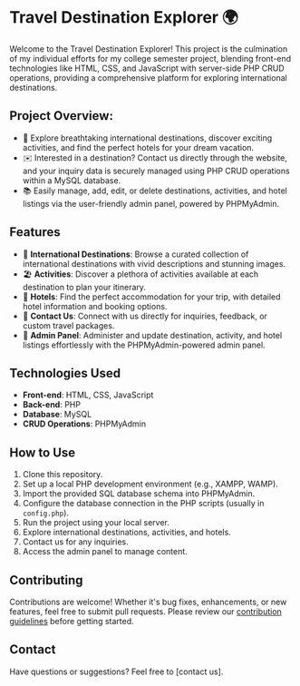 

# Travel Destination Explorer 🌍

Welcome to the Travel Destination Explorer! This project is the culmination of my individual efforts for my college semester project, blending front-end technologies like HTML, CSS, and JavaScript with server-side PHP CRUD operations, providing a comprehensive platform for exploring international destinations.

## Project Overview:
- 🌟 Explore breathtaking international destinations, discover exciting activities, and find the perfect hotels for your dream vacation.
- ✉️ Interested in a destination? Contact us directly through the website, and your inquiry data is securely managed using PHP CRUD operations within a MySQL database.
- 📚 Easily manage, add, edit, or delete destinations, activities, and hotel listings via the user-friendly admin panel, powered by PHPMyAdmin.

## Features
- 🌆 **International Destinations**: Browse a curated collection of international destinations with vivid descriptions and stunning images.
- 🏖️ **Activities**: Discover a plethora of activities available at each destination to plan your itinerary.
- 🏨 **Hotels**: Find the perfect accommodation for your trip, with detailed hotel information and booking options.
- 📝 **Contact Us**: Connect with us directly for inquiries, feedback, or custom travel packages.
- 🔐 **Admin Panel**: Administer and update destination, activity, and hotel listings effortlessly with the PHPMyAdmin-powered admin panel.

## Technologies Used
- **Front-end**: HTML, CSS, JavaScript
- **Back-end**: PHP
- **Database**: MySQL
- **CRUD Operations**: PHPMyAdmin

## How to Use
1. Clone this repository.
2. Set up a local PHP development environment (e.g., XAMPP, WAMP).
3. Import the provided SQL database schema into PHPMyAdmin.
4. Configure the database connection in the PHP scripts (usually in `config.php`).
5. Run the project using your local server.
6. Explore international destinations, activities, and hotels.
7. Contact us for any inquiries.
8. Access the admin panel to manage content.

## Contributing
Contributions are welcome! Whether it's bug fixes, enhancements, or new features, feel free to submit pull requests. Please review our [contribution guidelines](CONTRIBUTING.md) before getting started.

## Contact
Have questions or suggestions? Feel free to [contact us].
